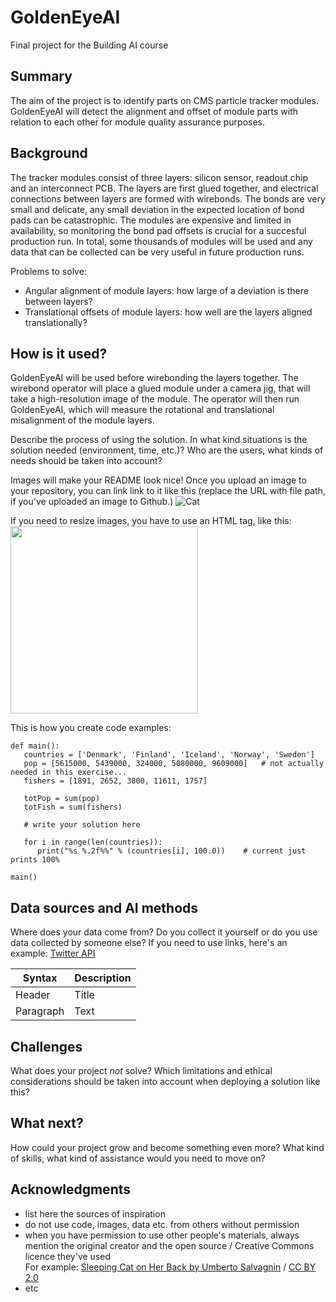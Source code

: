<!-- This is the markdown template for the final project of the Building AI course, 
created by Reaktor Innovations and University of Helsinki. 
Copy the template, paste it to your GitHub README and edit! -->

# GoldenEyeAI

Final project for the Building AI course

## Summary

The aim of the project is to identify parts on CMS particle tracker modules. GoldenEyeAI will detect the alignment and offset of module parts with relation to each other for module quality assurance purposes.

## Background

The tracker modules consist of three layers: silicon sensor, readout chip and an interconnect PCB. The layers are first glued together, and electrical connections between layers are formed with wirebonds. The bonds are very small and delicate, any small deviation in the expected location of bond pads can be catastrophic. The modules are expensive and limited in availability, so monitoring the bond pad offsets is crucial for a succesful production run. In total, some thousands of modules will be used and any data that can be collected can be very useful in future production runs.

Problems to solve:
* Angular alignment of module layers: how large of a deviation is there between layers?
* Translational offsets of module layers: how well are the layers aligned translationally?

## How is it used?

GoldenEyeAI will be used before wirebonding the layers together. The wirebond operator will place a glued module under a camera jig, that will take a high-resolution image of the module. The operator will then run GoldenEyeAI, which will measure the rotational and translational misalignment of the module layers.

Describe the process of using the solution. In what kind situations is the solution needed (environment, time, etc.)? Who are the users, what kinds of needs should be taken into account?

Images will make your README look nice!
Once you upload an image to your repository, you can link link to it like this (replace the URL with file path, if you've uploaded an image to Github.)
![Cat](https://upload.wikimedia.org/wikipedia/commons/5/5e/Sleeping_cat_on_her_back.jpg)

If you need to resize images, you have to use an HTML tag, like this:
<img src="https://upload.wikimedia.org/wikipedia/commons/5/5e/Sleeping_cat_on_her_back.jpg" width="300">

This is how you create code examples:
```
def main():
   countries = ['Denmark', 'Finland', 'Iceland', 'Norway', 'Sweden']
   pop = [5615000, 5439000, 324000, 5080000, 9609000]   # not actually needed in this exercise...
   fishers = [1891, 2652, 3800, 11611, 1757]

   totPop = sum(pop)
   totFish = sum(fishers)

   # write your solution here

   for i in range(len(countries)):
      print("%s %.2f%%" % (countries[i], 100.0))    # current just prints 100%

main()
```


## Data sources and AI methods
Where does your data come from? Do you collect it yourself or do you use data collected by someone else?
If you need to use links, here's an example:
[Twitter API](https://developer.twitter.com/en/docs)

| Syntax      | Description |
| ----------- | ----------- |
| Header      | Title       |
| Paragraph   | Text        |

## Challenges

What does your project _not_ solve? Which limitations and ethical considerations should be taken into account when deploying a solution like this?

## What next?

How could your project grow and become something even more? What kind of skills, what kind of assistance would you  need to move on? 


## Acknowledgments

* list here the sources of inspiration 
* do not use code, images, data etc. from others without permission
* when you have permission to use other people's materials, always mention the original creator and the open source / Creative Commons licence they've used
  <br>For example: [Sleeping Cat on Her Back by Umberto Salvagnin](https://commons.wikimedia.org/wiki/File:Sleeping_cat_on_her_back.jpg#filelinks) / [CC BY 2.0](https://creativecommons.org/licenses/by/2.0)
* etc
